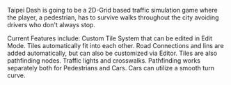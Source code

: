 Taipei Dash is going to be a 2D-Grid based traffic simulation game where the player, a pedestrian, has to survive walks throughout the city avoiding drivers who don't always stop.

Current Features include:
Custom Tile System that can be edited in Edit Mode.
Tiles automatically fit into each other.
Road Connections and lins are added automatically, but can also be customized via Editor.
Tiles are also pathfinding nodes.
Traffic lights and crosswalks.
Pathfinding works separately both for Pedestrians and Cars.
Cars can utilize a smooth turn curve.
